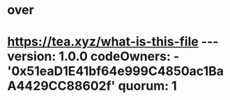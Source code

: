# over
# https://tea.xyz/what-is-this-file --- version: 1.0.0 codeOwners:   - '0x51eaD1E41bf64e999C4850ac1BaA4429CC88602f' quorum: 1

